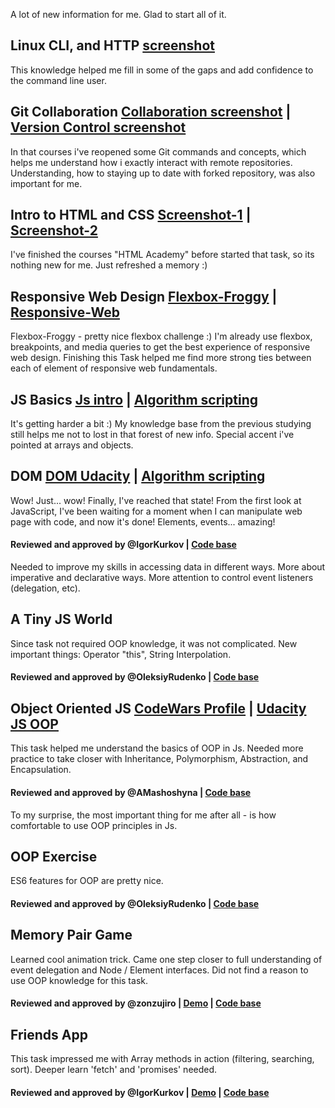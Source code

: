 A lot of new information for me. Glad to start all of it.

## Linux CLI, and HTTP [screenshot](task_linux_cli/task_linux_cli.png)
This knowledge helped me fill in some of the gaps and add confidence to the command line user.

## Git Collaboration [Collaboration screenshot](task_git_collaboration/GitHub-Collaboration.png) | [Version Control screenshot](task_git_collaboration/Version-Control-with-Git.png)
In that courses i've reopened some Git commands and concepts, which helps me understand how i exactly interact with remote repositories. Understanding, how to staying up to date with forked repository, was also important for me.

## Intro to HTML and CSS [Screenshot-1](task_git_html_css_intro/Intro-to-HTML-and-CSS.png) | [Screenshot-2](task_git_html_css_intro/HTML-Academy.png)
I've finished the courses "HTML Academy" before started that task, so its nothing new for me. Just refreshed a memory :)

## Responsive Web Design [Flexbox-Froggy](task_responsive_web_design/Flexbox-Froggy.png) | [Responsive-Web](task_responsive_web_design/Responsive-Web-Design-Fundamentals.png)
Flexbox-Froggy - pretty nice flexbox challenge :) I'm already use flexbox, breakpoints, and media queries to get the best experience of responsive web design. Finishing this Task helped me find more strong ties between each of element of responsive web fundamentals.

## JS Basics [Js intro](task_js_basics/Intro-to-JavaScript.png) | [Algorithm scripting](task_js_basics/intermediate-algorithm-scripting.png)
It's getting harder a bit :) My knowledge base from the previous studying still helps me not to lost in that forest of new info. Special accent i've pointed at arrays and objects.

## DOM [DOM Udacity](task_js_dom/DOM-Udacity.png) | [Algorithm scripting](task_js_basics/intermediate-algorithm-scripting.png)
Wow! Just... wow! Finally, I've reached that state! From the first look at JavaScript, I've been waiting for a moment when I can manipulate web page with code, and now it's done! Elements, events... amazing!
#### Reviewed and approved by @IgorKurkov | [Code base](https://github.com/Roman-Halenko/frontend-2019-homeworks/tree/master/submissions/Roman-Halenko/js-dom)
Needed to improve my skills in accessing data in different ways. More about imperative and declarative ways. More attention to control event listeners (delegation, etc).

## A Tiny JS World
Since task not required OOP knowledge, it was not complicated. New important things: Operator "this", String Interpolation.
#### Reviewed and approved by @OleksiyRudenko | [Code base](https://github.com/Roman-Halenko/a-tiny-JS-world/blob/populate-world/index.js)

## Object Oriented JS [CodeWars Profile](https://www.codewars.com/users/Roman-Halenko) | [Udacity JS OOP](task_js_oop/OOJS-Udacity.png)
This task helped me understand the basics of OOP in Js. Needed more practice to take closer with Inheritance, Polymorphism, Abstraction, and Encapsulation.
#### Reviewed and approved by @AMashoshyna | [Code base](https://github.com/Roman-Halenko/js-oop-frogger)
To my surprise, the most important thing for me after all - is how comfortable to use OOP principles in Js.

## OOP Exercise
ES6 features for OOP are pretty nice.
#### Reviewed and approved by @OleksiyRudenko | [Code base](https://github.com/Roman-Halenko/a-tiny-JS-world/blob/populate-world/index.js)

## Memory Pair Game
Learned cool animation trick. Came one step closer to full understanding of event delegation and Node / Element interfaces.
Did not find a reason to use OOP knowledge for this task.
#### Reviewed and approved by @zonzujiro | [Demo](https://roman-halenko.github.io/memory-pair-game/) | [Code base](https://github.com/Roman-Halenko/memory-pair-game)

## Friends App
This task impressed me with Array methods in action (filtering, searching, sort). Deeper learn 'fetch' and 'promises' needed.
#### Reviewed and approved by @IgorKurkov | [Demo](https://roman-halenko.github.io/friends-app/) | [Code base](https://github.com/Roman-Halenko/friends-app)
